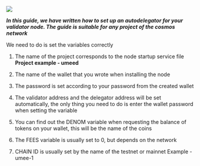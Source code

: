 ![](https://i.yapx.ru/RTuEU.jpg)

___In this guide, we have written how to set up an autodelegator for your validator node. The guide is suitable for any project of the cosmos network___

We need to do is set the variables correctly

1. The name of the project corresponds to the node startup service file
__Project example - umeed__

2. The name of the wallet that you wrote when installing the node
3. The password is set according to your password from the created wallet
4. The validator address and the delegator address will be set automatically, the only thing you need to do is enter the wallet password when setting the variable
5. You can find out the DENOM variable when requesting the balance of tokens on your wallet, this will be the name of the coins
6. The FEES variable is usually set to 0, but depends on the network
7. CHAIN ​​ID is usually set by the name of the testnet or mainnet
Example - umee-1
